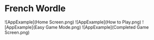 # French Wordle
![AppExample](Home Screen.png)
![AppExample](How to Play.png)
![AppExample](Easy Game Mode.png)
![AppExample](Completed Game Screen.png)
